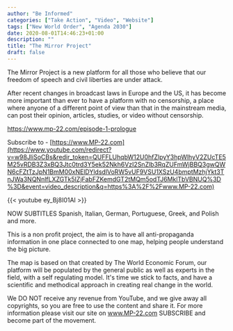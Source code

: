 ```yaml
---
author: "Be Informed"
categories: ["Take Action", "Video", "Website"]
tags: ["New World Order", "Agenda 2030"]
date: 2020-08-01T14:46:23+01:00
description: ""
title: "The Mirror Project"
draft: false
---
```


The Mirror Project is a new platform for all those who believe that our freedom of speech and civil liberties are under attack.  

After recent changes in broadcast laws in Europe and the US, it has become  more important than ever to have a platform with no censorship, a place  where anyone of a different point of view than that in the mainstream  media, can post their opinion, articles, studies, or video without censorship.  

https://www.mp-22.com/episode-1-prologue

Subscribe to -  [https://www.MP-22.com](https://www.youtube.com/redirect?v=w98JliSoCBs&redir_token=QUFFLUhqbW12U0hfZlpyY3hpWlhyV2ZUcTE5M25vRDB3Z3xBQ3Jtc0trd3Y5ek52Nkh6VzI2SnZlb3RqZUFmWjBBQ3gwQWN6cFZtTzJpN1BmM00xNElDYldsdlVoRW5vUF9VSU1XSzU4bmptMzhjYkt3TnJWa3NQNnlfLXZGTk5IZjFabFZKemdGT2tMQm5odTJ6MklTbVBNUQ%3D%3D&event=video_description&q=https%3A%2F%2Fwww.MP-22.com)  

{{< youtube ey_Bj8I01AI >}}

NOW SUBTITLES Spanish, Italian, German, Portuguese, Greek, and Polish and more. 

This is a non profit project, the aim is to have all anti-propaganda information in one place connected to one map, helping people understand the big picture. 

The map is based on that created by The World Economic Forum, our platform will be populated by the general public as well as experts in the field, with a self regulating model. It's time we stick to facts, and have a scientific and methodical approach in creating real change in the world.  

We DO NOT receive any revenue from YouTube, and we give away all copyrights, so you are free to use the content and share it. For more information please visit our site on www.MP-22.com SUBSCRIBE and become part of the movement.
